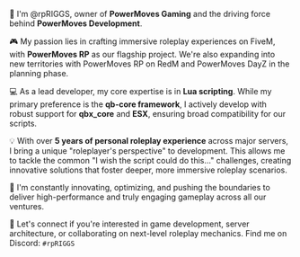 👋 I'm @rpRIGGS, owner of **PowerMoves Gaming** and the driving force behind **PowerMoves Development**.

🎮 My passion lies in crafting immersive roleplay experiences on FiveM, with **PowerMoves RP** as our flagship project. We're also expanding into new territories with PowerMoves RP on RedM and PowerMoves DayZ in the planning phase.

💻 As a lead developer, my core expertise is in **Lua scripting**. While my primary preference is the **qb-core framework**, I actively develop with robust support for **qbx_core** and **ESX**, ensuring broad compatibility for our scripts.

💡 With over **5 years of personal roleplay experience** across major servers, I bring a unique "roleplayer's perspective" to development. This allows me to tackle the common "I wish the script could do this..." challenges, creating innovative solutions that foster deeper, more immersive roleplay scenarios.

🚀 I'm constantly innovating, optimizing, and pushing the boundaries to deliver high-performance and truly engaging gameplay across all our ventures.

💬 Let's connect if you're interested in game development, server architecture, or collaborating on next-level roleplay mechanics. Find me on Discord: `#rpRIGGS`

<!---
rpRIGGS/rpRIGGS is a ✨ special ✨ repository because its `README.md` (this file) appears on your GitHub profile.
You can click the Preview link to take a look at your changes.
--->
